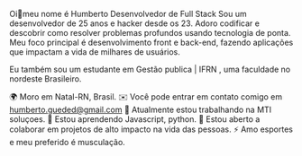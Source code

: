 Oi👋meu nome é Humberto
Desenvolvedor de Full Stack
Sou um desenvolvedor de 25 anos e hacker desde os 23. Adoro codificar e descobrir como resolver problemas profundos usando tecnologia de ponta. Meu foco principal é desenvolvimento front e back-end, fazendo aplicações que impactam a vida de milhares de usuários.

Eu também sou um estudante em Gestão publica | IFRN , uma faculdade no nordeste Brasileiro.

🌍 Moro em Natal-RN, Brasil.
✉️ Você pode entrar em contato comigo em humberto.gueded@gmail.com
🚀 Atualmente estou trabalhando na MTI soluçoes.
🧠 Estou aprendendo Javascript, python.
🤝 Estou aberto a colaborar em projetos de alto impacto na vida das pessoas.
⚡ Amo esportes e meu preferido é musculação.
